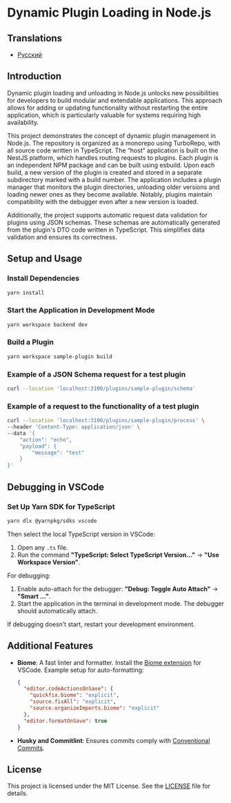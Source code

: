 # Dynamic Plugin Loading in Node.js

## Translations
- [Русский](README.ru.md)

## Introduction

Dynamic plugin loading and unloading in Node.js unlocks new possibilities for developers to build modular and extendable applications. This approach allows for adding or updating functionality without restarting the entire application, which is particularly valuable for systems requiring high availability.

This project demonstrates the concept of dynamic plugin management in Node.js. The repository is organized as a monorepo using TurboRepo, with all source code written in TypeScript. The “host” application is built on the NestJS platform, which handles routing requests to plugins. Each plugin is an independent NPM package and can be built using esbuild. Upon each build, a new version of the plugin is created and stored in a separate subdirectory marked with a build number. The application includes a plugin manager that monitors the plugin directories, unloading older versions and loading newer ones as they become available. Notably, plugins maintain compatibility with the debugger even after a new version is loaded.

Additionally, the project supports automatic request data validation for plugins using JSON schemas. These schemas are automatically generated from the plugin's DTO code written in TypeScript. This simplifies data validation and ensures its correctness.

## Setup and Usage

### Install Dependencies
```sh
yarn install
```

### Start the Application in Development Mode
```sh
yarn workspace backend dev
```

### Build a Plugin
```sh
yarn workspace sample-plugin build
```

### Example of a JSON Schema request for a test plugin
```sh
curl --location 'localhost:3100/plugins/sample-plugin/schema'
```

### Example of a request to the functionality of a test plugin
```sh
curl --location 'localhost:3100/plugins/sample-plugin/process' \
--header 'Content-Type: application/json' \
--data '{
    "action": "echo",
    "payload": {
        "message": "test"
    }
}'
```

## Debugging in VSCode

### Set Up Yarn SDK for TypeScript
```sh
yarn dlx @yarnpkg/sdks vscode
```

Then select the local TypeScript version in VSCode:
1. Open any `.ts` file.
2. Run the command **"TypeScript: Select TypeScript Version..."** → **"Use Workspace Version"**.

For debugging:
1. Enable auto-attach for the debugger: **"Debug: Toggle Auto Attach"** → **"Smart ..."**.
2. Start the application in the terminal in development mode. The debugger should automatically attach.

If debugging doesn’t start, restart your development environment.

## Additional Features

- **Biome**: A fast linter and formatter. Install the [Biome extension](https://marketplace.visualstudio.com/items?itemName=biomejs.biome) for VSCode.
  Example setup for auto-formatting:
  ```json
  {
    "editor.codeActionsOnSave": {
      "quickfix.biome": "explicit",
      "source.fixAll": "explicit",
      "source.organizeImports.biome": "explicit"
    },
    "editor.formatOnSave": true
  }
  ```
- **Husky and Commitlint**: Ensures commits comply with [Conventional Commits](https://www.conventionalcommits.org/en/v1.0.0/).

## License

This project is licensed under the MIT License. See the [LICENSE](./LICENSE) file for details.
